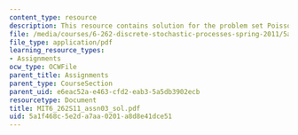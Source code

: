 ```yaml
---
content_type: resource
description: This resource contains solution for the problem set Poisson random variable.
file: /media/courses/6-262-discrete-stochastic-processes-spring-2011/5a1f468c5e2da7aa0201a8d8e41dce51_MIT6_262S11_assn03_sol.pdf
file_type: application/pdf
learning_resource_types:
- Assignments
ocw_type: OCWFile
parent_title: Assignments
parent_type: CourseSection
parent_uid: e6eac52a-e463-cfd2-eab3-5a5db3902ecb
resourcetype: Document
title: MIT6_262S11_assn03_sol.pdf
uid: 5a1f468c-5e2d-a7aa-0201-a8d8e41dce51
---
```

